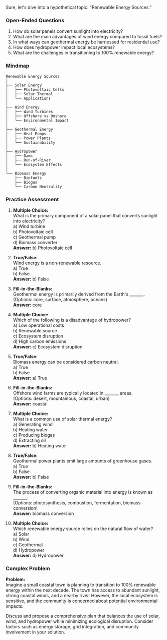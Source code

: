 Sure, let's dive into a hypothetical topic: "Renewable Energy Sources."

### Open-Ended Questions

1. How do solar panels convert sunlight into electricity?
2. What are the main advantages of wind energy compared to fossil fuels?
3. In what ways can geothermal energy be harnessed for residential use?
4. How does hydropower impact local ecosystems?
5. What are the challenges in transitioning to 100% renewable energy?

### Mindmap

```
Renewable Energy Sources
│
├── Solar Energy
│   ├── Photovoltaic Cells
│   ├── Solar Thermal
│   └── Applications
│
├── Wind Energy
│   ├── Wind Turbines
│   ├── Offshore vs Onshore
│   └── Environmental Impact
│
├── Geothermal Energy
│   ├── Heat Pumps
│   ├── Power Plants
│   └── Sustainability
│
├── Hydropower
│   ├── Dams
│   ├── Run-of-River
│   └── Ecosystem Effects
│
└── Biomass Energy
    ├── Biofuels
    ├── Biogas
    └── Carbon Neutrality
```

### Practice Assessment

1. **Multiple Choice:**  
   What is the primary component of a solar panel that converts sunlight into electricity?  
   a) Wind turbine  
   b) Photovoltaic cell  
   c) Geothermal pump  
   d) Biomass converter  
   **Answer:** b) Photovoltaic cell

2. **True/False:**  
   Wind energy is a non-renewable resource.  
   a) True  
   b) False  
   **Answer:** b) False

3. **Fill-in-the-Blanks:**  
   Geothermal energy is primarily derived from the Earth's _______.  
   (Options: core, surface, atmosphere, oceans)  
   **Answer:** core

4. **Multiple Choice:**  
   Which of the following is a disadvantage of hydropower?  
   a) Low operational costs  
   b) Renewable source  
   c) Ecosystem disruption  
   d) High carbon emissions  
   **Answer:** c) Ecosystem disruption

5. **True/False:**  
   Biomass energy can be considered carbon neutral.  
   a) True  
   b) False  
   **Answer:** a) True

6. **Fill-in-the-Blanks:**  
   Offshore wind farms are typically located in _______ areas.  
   (Options: desert, mountainous, coastal, urban)  
   **Answer:** coastal

7. **Multiple Choice:**  
   What is a common use of solar thermal energy?  
   a) Generating wind  
   b) Heating water  
   c) Producing biogas  
   d) Extracting oil  
   **Answer:** b) Heating water

8. **True/False:**  
   Geothermal power plants emit large amounts of greenhouse gases.  
   a) True  
   b) False  
   **Answer:** b) False

9. **Fill-in-the-Blanks:**  
   The process of converting organic material into energy is known as _______.  
   (Options: photosynthesis, combustion, fermentation, biomass conversion)  
   **Answer:** biomass conversion

10. **Multiple Choice:**  
    Which renewable energy source relies on the natural flow of water?  
    a) Solar  
    b) Wind  
    c) Geothermal  
    d) Hydropower  
    **Answer:** d) Hydropower

### Complex Problem

**Problem:**  
Imagine a small coastal town is planning to transition to 100% renewable energy within the next decade. The town has access to abundant sunlight, strong coastal winds, and a nearby river. However, the local ecosystem is sensitive, and the community is concerned about potential environmental impacts. 

Discuss and propose a comprehensive plan that balances the use of solar, wind, and hydropower while minimizing ecological disruption. Consider factors such as energy storage, grid integration, and community involvement in your solution.